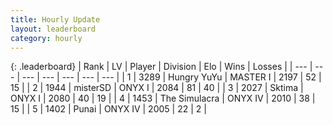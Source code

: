 ```yaml
---
title: Hourly Update
layout: leaderboard
category: hourly
---
```


{: .leaderboard}
| Rank | LV | Player | Division | Elo | Wins | Losses |
| --- | --- | --- | --- | --- | --- | --- |
| <span data-change="0">1</span> | 3289 | <span title="ID: 164871">Hungry YuYu</span> | MASTER I | <span data-change="0">2197</span> | <span data-change="0">52</span> | <span data-change="0">15</span> |
| <span data-change="0">2</span> | 1944 | <span title="ID: 453695">misterSD</span> | ONYX I | <span data-change="15">2084</span> | <span data-change="2">81</span> | <span data-change="0">40</span> |
| <span data-change="0">3</span> | 2027 | <span title="ID: 353063">Sktima</span> | ONYX I | <span data-change="12">2080</span> | <span data-change="2">40</span> | <span data-change="0">19</span> |
| <span data-change="0">4</span> | 1453 | <span title="ID: 366840">The Simulacra</span> | ONYX IV | <span data-change="0">2010</span> | <span data-change="0">38</span> | <span data-change="0">15</span> |
| <span data-change="0">5</span> | 1402 | <span title="ID: 361226">Punai</span> | ONYX IV | <span data-change="0">2005</span> | <span data-change="0">22</span> | <span data-change="0">2</span> |